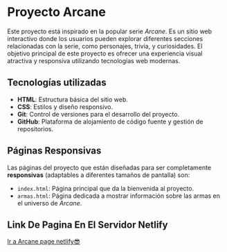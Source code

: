 # Proyecto Arcane

Este proyecto está inspirado en la popular serie *Arcane*. Es un sitio web interactivo donde los usuarios pueden explorar diferentes secciones relacionadas con la serie, como personajes, trivia, y curiosidades. El objetivo principal de este proyecto es ofrecer una experiencia visual atractiva y responsiva utilizando tecnologías web modernas.

## Tecnologías utilizadas

- **HTML**: Estructura básica del sitio web.
- **CSS**: Estilos y diseño responsivo.
- **Git**: Control de versiones para el desarrollo del proyecto.
- **GitHub**: Plataforma de alojamiento de código fuente y gestión de repositorios.

## Páginas Responsivas

Las páginas del proyecto que están diseñadas para ser completamente **responsivas** (adaptables a diferentes tamaños de pantalla) son:

- `index.html`: Página principal que da la bienvenida al proyecto.
- `armas.html`: Página dedicada a mostrar información sobre las armas en el universo de *Arcane*.

## Link De Pagina En El Servidor Netlify
[Ir a Arcane page netlify😎](https://arcane-angel-developer.netlify.app)
